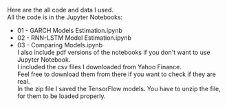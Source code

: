 Here are the all code and data I used.  
All the code is in the Jupyter Notebooks:  
 - 01 - GARCH Models Estimation.ipynb  
 - 02 - RNN-LSTM Model Estimation.ipynb  
 - 03 - Comparing Models.ipynb  
I also include pdf versions of the notebooks if you don't want to use Jupyter Notebook.  
I included the csv files I downloaded from Yahoo Finance.  
Feel free to download them from there if you want to check if they are real.  
In the zip file I saved the TensorFlow models. You have to unzip the file, for them to be loaded properly.  
